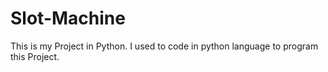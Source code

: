 # Slot-Machine
This is my Project in Python. I used to code in python language to program this Project.
